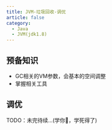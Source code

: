 ```yaml
---
title: JVM-垃圾回收-调优
article: false
category:
  - Java
  - JVM(jdk1.8)
---
```

## 预备知识
- GC相关的VM参数，会基本的空间调整
- 掌握相关工具
## 调优
TODO：未完待续...(学你🐎，学死得了)